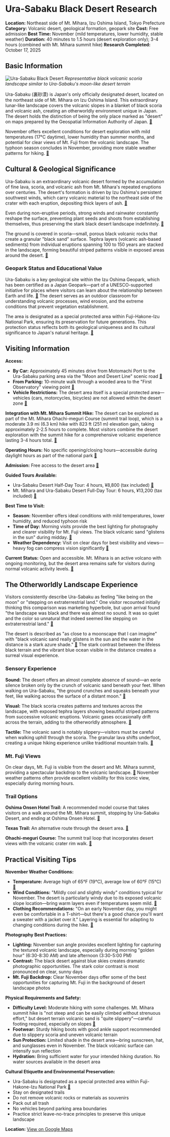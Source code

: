 # Ura-Sabaku Black Desert Research

**Location:** Northeast side of Mt. Mihara, Izu Oshima Island, Tokyo Prefecture
**Category:** Volcanic desert, geological formation, geopark site
**Cost:** Free admission
**Best Time:** November (mild temperatures, lower humidity, stable weather)
**Duration:** 40 minutes to 1.5 hours (desert exploration only); 3-4 hours (combined with Mt. Mihara summit hike)
**Research Completed:** October 17, 2025

## Basic Information

![Ura-Sabaku Black Desert](https://upload.wikimedia.org/wikipedia/commons/b/b0/The_scoria_cone_at_the_Kula_Volcano.JPG)
*Representative black volcanic scoria landscape similar to Ura-Sabaku's moon-like desert terrain*

Ura-Sabaku (裏砂漠) is Japan's only officially designated desert, located on the northeast side of Mt. Mihara on Izu Oshima Island. This extraordinary lunar-like landscape covers the volcanic slopes in a blanket of black scoria and volcanic ash, creating an otherworldly environment unique in Japan. The desert holds the distinction of being the only place marked as "desert" on maps prepared by the Geospatial Information Authority of Japan. [🔗](https://tokyoislands.jp/a-desert-on-an-island-in-the-ocean)

November offers excellent conditions for desert exploration with mild temperatures (17°C daytime), lower humidity than summer months, and potential for clear views of Mt. Fuji from the volcanic landscape. The typhoon season concludes in November, providing more stable weather patterns for hiking. [🔗](https://weathermondo.com/japan/izu-oshima/)

## Cultural & Geological Significance

Ura-Sabaku is an extraordinary volcanic desert formed by the accumulation of fine lava, scoria, and volcanic ash from Mt. Mihara's repeated eruptions over centuries. The desert's formation is driven by Izu Oshima's persistent southwest winds, which carry volcanic material to the northeast side of the crater with each eruption, depositing thick layers of ash. [🔗](https://izuoshima-geo.org/en/highlights/geologicalsites/geosite-12.html)

Even during non-eruptive periods, strong winds and rainwater constantly reshape the surface, preventing plant seeds and shoots from establishing themselves, thus preserving the stark black desert landscape indefinitely. [🔗](https://www.japan.travel/national-parks/parks/fuji-hakone-izu/see-and-do/volcanic-exploration-in-izu-oshima-geopark/)

The ground is covered in scoria—small, porous black volcanic rocks that create a granular "black sand" surface. Tephra layers (volcanic ash-based sediments) from individual eruptions spanning 100 to 150 years are stacked in the landscape, forming beautiful striped patterns visible in exposed areas around the desert. [🔗](https://global.shima.metro.tokyo.lg.jp/articles/outdoor-adventures-oshima-black-desert-island/)

### Geopark Status and Educational Value

Ura-Sabaku is a key geological site within the Izu Oshima Geopark, which has been certified as a Japan Geopark—part of a UNESCO-supported initiative for places where visitors can learn about the relationship between Earth and life. [🔗](https://izuoshima-geo.org/en/highlights/geologicalsites/geosite-12.html) The desert serves as an outdoor classroom for understanding volcanic processes, wind erosion, and the extreme conditions that prevent vegetation establishment.

The area is designated as a special protected area within Fuji-Hakone-Izu National Park, ensuring its preservation for future generations. This protection status reflects both its geological uniqueness and its cultural significance to Japan's natural heritage. [🔗](https://japantravel.navitime.com/en/area/jp/spot/02301-pn0003132/)

## Visiting Information

**Access:**
- **By Car:** Approximately 45 minutes drive from Motomachi Port to the Ura-Sabaku parking area via the "Moon and Desert Line" scenic road [🔗](https://japantravel.navitime.com/en/area/jp/spot/02301-pn0003132/)
- **From Parking:** 10-minute walk through a wooded area to the "First Observatory" viewing point [🔗](https://tokyoislands.jp/a-desert-on-an-island-in-the-ocean)
- **Vehicle Restrictions:** The desert area itself is a special protected area—vehicles (cars, motorcycles, bicycles) are not allowed within the desert zone [🔗](https://japantravel.navitime.com/en/area/jp/spot/02301-pn0003132/)

**Integration with Mt. Mihara Summit Hike:** The desert can be explored as part of the Mt. Mihara Ohachi-meguri Course (summit trail loop), which is a moderate 3.9 mi (6.3 km) hike with 823 ft (251 m) elevation gain, taking approximately 2-2.5 hours to complete. Most visitors combine the desert exploration with the summit hike for a comprehensive volcanic experience lasting 3-4 hours total. [🔗](https://izuoshima-geo.org/en/enjoying/model-courses1.html)

**Operating Hours:** No specific opening/closing hours—accessible during daylight hours as part of the national park [🔗](https://japantravel.navitime.com/en/area/jp/spot/02301-pn0003132/)

**Admission:** Free access to the desert area [🔗](https://japantravel.navitime.com/en/area/jp/spot/02301-pn0003132/)

**Guided Tours Available:**
- Ura-Sabaku Desert Half-Day Tour: 4 hours, ¥8,800 (tax included) [🔗](https://experiences.travel.rakuten.com/experiences/22376)
- Mt. Mihara and Ura-Sabaku Desert Full-Day Tour: 6 hours, ¥13,200 (tax included) [🔗](https://experiences.travel.rakuten.com/experiences/22376)

**Best Time to Visit:**
- **Season:** November offers ideal conditions with mild temperatures, lower humidity, and reduced typhoon risk
- **Time of Day:** Morning visits provide the best lighting for photography and clearer visibility for Mt. Fuji views. The black volcanic sand "glistens in the sun" during midday. [🔗](https://www.tripadvisor.com/Attraction_Review-g1091144-d8541473-Reviews-Ura_Desert-Oshima_machi_Tokyo_Prefecture_Kanto.html)
- **Weather Dependency:** Visit on clear days for best visibility and views—heavy fog can compress vision significantly [🔗](https://www.alltrails.com/trail/japan/tokyo/mount-mihara-ohachi-meguri-course-the-summit-trail)

**Current Status:** Open and accessible. Mt. Mihara is an active volcano with ongoing monitoring, but the desert area remains safe for visitors during normal volcanic activity levels. [🔗](https://www.japan.travel/en/spot/1724/)

## The Otherworldly Landscape Experience

Visitors consistently describe Ura-Sabaku as feeling "like being on the moon" or "stepping on extraterrestrial land." One visitor recounted initially thinking this comparison was marketing hyperbole, but upon arrival found "the landscape was black and there was almost no sound. It was so quiet and the color so unnatural that indeed seemed like stepping on extraterrestrial land." [🔗](https://belleelene.com/2020/12/04/attempting-oshima-2-a-weekend-in-izu-oshima/)

The desert is described as "as close to a moonscape that I can imagine" with "black volcanic sand really glistens in the sun and the water in the distance is a stark azure shade." [🔗](https://www.tripadvisor.com/Attraction_Review-g1091144-d8541473-Reviews-Ura_Desert-Oshima_machi_Tokyo_Prefecture_Kanto.html) The stark contrast between the lifeless black terrain and the vibrant blue ocean visible in the distance creates a surreal visual experience.

### Sensory Experience

**Sound:** The desert offers an almost complete absence of sound—an eerie silence broken only by the crunch of volcanic sand beneath your feet. When walking on Ura-Sabaku, "the ground crunches and squeaks beneath your feet, like walking across the surface of a distant moon." [🔗](https://global.shima.metro.tokyo.lg.jp/articles/outdoor-adventures-oshima-black-desert-island/)

**Visual:** The black scoria creates patterns and textures across the landscape, with exposed tephra layers showing beautiful striped patterns from successive volcanic eruptions. Volcanic gases occasionally drift across the terrain, adding to the otherworldly atmosphere. [🔗](https://en.activityjapan.com/feature/izuoshima-tourist-spot/)

**Tactile:** The volcanic sand is notably slippery—visitors must be careful when walking uphill through the scoria. The granular lava shifts underfoot, creating a unique hiking experience unlike traditional mountain trails. [🔗](https://www.tripadvisor.com/Attraction_Review-g1091144-d8541473-Reviews-Ura_Desert-Oshima_machi_Tokyo_Prefecture_Kanto.html)

### Mt. Fuji Views

On clear days, Mt. Fuji is visible from the desert and Mt. Mihara summit, providing a spectacular backdrop to the volcanic landscape. [🔗](https://www.alltrails.com/trail/japan/tokyo/mount-mihara-ohachi-meguri-course-the-summit-trail) November weather patterns often provide excellent visibility for this iconic view, especially during morning hours.

### Trail Options

**Oshima Onsen Hotel Trail:** A recommended model course that takes visitors on a walk around the Mt. Mihara summit, stopping by Ura-Sabaku Desert, and ending at Oshima Onsen Hotel. [🔗](https://izuoshima-geo.org/en/enjoying/model-courses1.html)

**Texas Trail:** An alternative route through the desert area. [🔗](https://japantravel.navitime.com/en/area/jp/spot/02301-pn0003132/)

**Ohachi-meguri Course:** The summit trail loop that incorporates desert views with the volcanic crater rim walk. [🔗](https://www.alltrails.com/trail/japan/tokyo/mount-mihara-ohachi-meguri-course-the-summit-trail)

## Practical Visiting Tips

**November Weather Conditions:**
- **Temperature:** Average high of 65°F (19°C), average low of 60°F (15°C) [🔗](https://wanderlog.com/weather/238/11/izu-weather-in-november)
- **Wind Conditions:** "Mildly cool and slightly windy" conditions typical for November. The desert is particularly windy due to its exposed volcanic slope location—bring warm layers even if temperatures seem mild. [🔗](https://wanderlog.com/weather/238/11/izu-weather-in-november)
- **Clothing Recommendations:** "On an early November day, you might even be comfortable in a T-shirt—but there's a good chance you'll want a sweater with a jacket over it." Layering is essential for adapting to changing conditions during the hike. [🔗](https://www.alltrails.com/trail/japan/tokyo/mount-mihara-ohachi-meguri-course-the-summit-trail)

**Photography Best Practices:**
- **Lighting:** November sun angle provides excellent lighting for capturing the textured volcanic landscape, especially during morning "golden hour" (6:30-8:30 AM) and late afternoon (3:30-5:00 PM)
- **Contrast:** The black desert against blue skies creates dramatic photographic opportunities. The stark color contrast is most pronounced on clear, sunny days
- **Mt. Fuji Backdrop:** Clear November days offer some of the best opportunities for capturing Mt. Fuji in the background of desert landscape photos

**Physical Requirements and Safety:**
- **Difficulty Level:** Moderate hiking with some challenges. Mt. Mihara summit hike is "not steep and can be easily climbed without strenuous effort," but desert terrain volcanic sand is "quite slippery"—careful footing required, especially on slopes [🔗](https://www.tripadvisor.com/Attraction_Review-g1091144-d8541473-Reviews-Ura_Desert-Oshima_machi_Tokyo_Prefecture_Kanto.html)
- **Footwear:** Sturdy hiking boots with good ankle support recommended due to slippery scoria and uneven volcanic terrain
- **Sun Protection:** Limited shade in the desert area—bring sunscreen, hat, and sunglasses even in November. The black volcanic surface can intensify sun reflection
- **Hydration:** Bring sufficient water for your intended hiking duration. No water sources available in the desert area

**Cultural Etiquette and Environmental Preservation:**
- Ura-Sabaku is designated as a special protected area within Fuji-Hakone-Izu National Park [🔗](https://japantravel.navitime.com/en/area/jp/spot/02301-pn0003132/)
- Stay on designated trails
- Do not remove volcanic rocks or materials as souvenirs
- Pack out all trash
- No vehicles beyond parking area boundaries
- Practice strict leave-no-trace principles to preserve this unique landscape

**Location:** [View on Google Maps](https://maps.google.com/maps?q=34.72694,139.39454)
